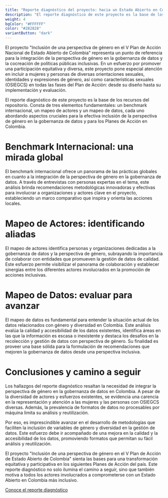 ```yaml
---
title: "Reporte diagnóstico del proyecto: hacia un Estado Abierto en Colombia con perspectiva género"
description: "El reporte diagnóstico de este proyecto es la base de los recursos del repositorio. Consta de tres elementos fundamentales: un benchmark internacional, un mapeo de actores y un mapeo de datos, cada uno abordando aspectos cruciales para la efectiva inclusión de la perspectiva de género en la gobernanza de datos y para los Planes de Acción en Colombia."
weight: 4
bgColor: "#FFFFFF"
color: "#282828"
variantButton: "dark"
---
```


El proyecto "Inclusión de una perspectiva de género en el V Plan de Acción Nacional de Estado Abierto de Colombia" representa un punto de referencia para la integración de la perspectiva de género en la gobernanza de datos y la cocreación de políticas públicas inclusivas. En un esfuerzo por promover una participación equitativa y diversa, este proyecto pone especial atención en incluir a mujeres y personas de diversas orientaciones sexuales, identidades y expresiones de género, así como características sexuales (OSIEGCS) en todas las fases del Plan de Acción: desde su diseño hasta su implementación y evaluación.

El reporte diagnóstico de este proyecto es la base de los recursos del repositorio. Consta de tres elementos fundamentales: un benchmark internacional, un mapeo de actores y un mapeo de datos, cada uno abordando aspectos cruciales para la efectiva inclusión de la perspectiva de género en la gobernanza de datos y para los Planes de Acción en Colombia.

# Benchmark Internacional: una mirada global

El benchmark internacional ofrece un panorama de las prácticas globales en cuanto a la integración de la perspectiva de género en la gobernanza de datos. A través de entrevistas con personas expertas en el tema, este análisis brinda recomendaciones metodológicas innovadoras y efectivas para involucrar a organizaciones y actores clave en el proyecto, estableciendo un marco comparativo que inspira y orienta las acciones locales.

# Mapeo de Actores: identificando aliadas

El mapeo de actores identifica personas y organizaciones dedicadas a la gobernanza de datos y la perspectiva de género, subrayando la importancia de colaborar con entidades que promueven la gestión de datos de calidad. Este esfuerzo permite visibilizar el panorama de colaboración y establecer sinergias entre los diferentes actores involucrados en la promoción de acciones inclusivas.

# Mapeo de Datos: evaluar para avanzar

El mapeo de datos es fundamental para entender la situación actual de los datos relacionados con género y diversidad en Colombia. Este análisis evalúa la calidad y accesibilidad de los datos existentes, identifica áreas en las que la información es escasa o inexistente y destaca los desafíos en la recolección y gestión de datos con perspectiva de género. Su finalidad es proveer una base sólida para la formulación de recomendaciones que mejoren la gobernanza de datos desde una perspectiva inclusiva.

# Conclusiones y camino a seguir

Los hallazgos del reporte diagnóstico resaltan la necesidad de integrar la perspectiva de género en la gobernanza de datos en Colombia. A pesar de la diversidad de actores y esfuerzos existentes, se evidencia una carencia en la representación y atención a las mujeres y las personas con OSIEGCS diversas. Además, la prevalencia de formatos de datos no procesables por máquina limita su análisis y reutilización.

Por eso, es imprescindible avanzar en el desarrollo de metodologías que faciliten la inclusión de variables de género y diversidad en la gestión de datos. Este esfuerzo debe ir acompañado de una mejora en la calidad y la accesibilidad de los datos, promoviendo formatos que permitan su fácil análisis y reutilización.

El proyecto "Inclusión de una perspectiva de género en el V Plan de Acción de Estado Abierto de Colombia" sienta las bases para una transformación equitativa y participativa en los siguientes Planes de Acción del país. Este reporte diagnóstico no solo ilumina el camino a seguir, sino que también motiva a todos los actores involucrados a comprometerse con un Estado Abierto en Colombia más inclusivo.

[Conoce el reporte diagnóstico](https://drive.google.com/file/d/1USw-ZmUS-q7-rP4CZl3itlT2G_pjkk8d/view?usp=sharing)
